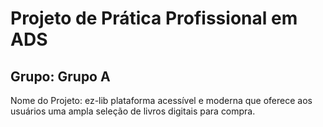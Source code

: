 # Projeto de Prática Profissional em ADS 
## Grupo: Grupo A
Nome do Projeto: ez-lib
plataforma acessível e moderna que oferece aos usuários uma ampla seleção de livros digitais para compra.
